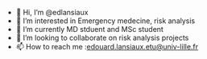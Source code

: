 - 👋 Hi, I’m @edlansiaux
- 👀 I’m interested in Emergency medecine, risk analysis
- 🌱 I’m currently MD stduent and MSc student
- 💞️ I’m looking to collaborate on risk analysis projects
- 📫 How to reach me :edouard.lansiaux.etu@univ-lille.fr

<!---
edlansiaux/edlansiaux is a ✨ special ✨ repository because its `README.md` (this file) appears on your GitHub profile.
You can click the Preview link to take a look at your changes.
--->
